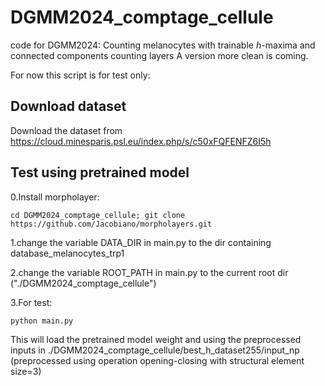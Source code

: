 # DGMM2024_comptage_cellule
code for DGMM2024: Counting melanocytes with trainable $h$-maxima and connected components counting layers
A version more clean is coming.

For now this script is for test only:

## Download dataset
Download the dataset from https://cloud.minesparis.psl.eu/index.php/s/c50xFQFENFZ6I5h


## Test using pretrained model
0.Install morpholayer: 
```
cd DGMM2024_comptage_cellule; git clone https://github.com/Jacobiano/morpholayers.git
```
1.change the variable DATA_DIR in main.py to the dir containing database_melanocytes_trp1  

2.change the variable ROOT_PATH in main.py to the current root dir ("./DGMM2024_comptage_cellule")  

3.For test:   

```python main.py```  

This will load the pretrained model weight and using the preprocessed inputs in ./DGMM2024_comptage_cellule/best_h_dataset255/input_np (preprocessed using operation opening-closing with structural element size=3)  

